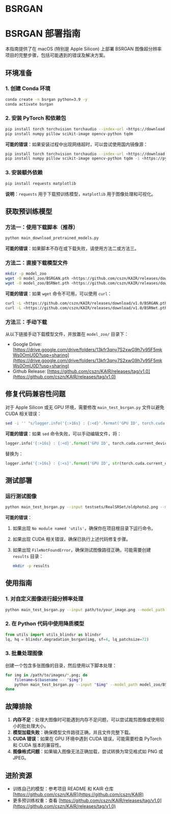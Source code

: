# BSRGAN

# BSRGAN 部署指南

本指南提供了在 macOS (特别是 Apple Silicon) 上部署 BSRGAN 图像超分辨率项目的完整步骤，包括可能遇到的错误及解决方案。

## 环境准备

### 1. 创建 Conda 环境

```bash
conda create -n bsrgan python=3.9 -y
conda activate bsrgan

```

### 2. 安装 PyTorch 和依赖包

```bash
pip install torch torchvision torchaudio --index-url <https://download.pytorch.org/whl/cpu>
pip install numpy pillow scikit-image opencv-python tqdm

```

**可能的错误**：如果安装过程中出现网络超时，可以尝试使用国内镜像源：

```bash
pip install torch torchvision torchaudio --index-url <https://download.pytorch.org/whl/cpu> -i <https://pypi.tuna.tsinghua.edu.cn/simple>
pip install numpy pillow scikit-image opencv-python tqdm -i <https://pypi.tuna.tsinghua.edu.cn/simple>

```

### 3. 安装额外依赖

```bash
pip install requests matplotlib

```

**说明**：`requests` 用于下载预训练模型，`matplotlib` 用于图像处理和可视化。

## 获取预训练模型

### 方法一：使用下载脚本（推荐）

```bash
python main_download_pretrained_models.py

```

**可能的错误**：如果脚本不存在或下载失败，请使用方法二或方法三。

### 方法二：直接下载模型文件

```bash
mkdir -p model_zoo
wget -O model_zoo/BSRGAN.pth <https://github.com/cszn/KAIR/releases/download/v1.0/BSRGAN.pth>
wget -O model_zoo/BSRNet.pth <https://github.com/cszn/KAIR/releases/download/v1.0/BSRNet.pth>

```

**可能的错误**：如果 `wget` 命令不可用，可以使用 `curl`：

```bash
curl -L <https://github.com/cszn/KAIR/releases/download/v1.0/BSRGAN.pth> -o model_zoo/BSRGAN.pth
curl -L <https://github.com/cszn/KAIR/releases/download/v1.0/BSRNet.pth> -o model_zoo/BSRNet.pth

```

### 方法三：手动下载

从以下链接手动下载模型文件，并放置在 `model_zoo/` 目录下：

- Google Drive: [https://drive.google.com/drive/folders/13kfr3qny7S2xwG9h7v95F5mkWs0OmU0D?usp=sharing](https://drive.google.com/drive/folders/13kfr3qny7S2xwG9h7v95F5mkWs0OmU0D?usp=sharing)
- Github Release: [https://github.com/cszn/KAIR/releases/tag/v1.0](https://github.com/cszn/KAIR/releases/tag/v1.0)

## 修复代码兼容性问题

对于 Apple Silicon 或无 GPU 环境，需要修改 `main_test_bsrgan.py` 文件以避免 CUDA 相关错误：

```bash
sed -i '' "s/logger.info('{:>16s} : {:<d}'.format('GPU ID', torch.cuda.current_device()))/logger.info('{:>16s} : {:<s}'.format('GPU ID', str(torch.cuda.current_device()) if torch.cuda.is_available() else 'cpu'))/g" main_test_bsrgan.py

```

**可能的错误**：如果 `sed` 命令失败，可以手动编辑文件，将：

```python
logger.info('{:>16s} : {:<d}'.format('GPU ID', torch.cuda.current_device()))

```

替换为：

```python
logger.info('{:>16s} : {:<s}'.format('GPU ID', str(torch.cuda.current_device()) if torch.cuda.is_available() else 'cpu'))

```

## 测试部署

### 运行测试图像

```bash
python main_test_bsrgan.py --input testsets/RealSRSet/oldphoto2.png --model_path model_zoo/BSRGAN.pth --output results/oldphoto2_BSRGAN_out.png

```

**可能的错误**：

1. 如果出现 `No module named 'utils'`，确保你在项目根目录下运行命令。
2. 如果出现 CUDA 相关错误，确保已执行上述代码修复步骤。
3. 如果出现 `FileNotFoundError`，确保测试图像路径正确，可能需要创建 `results` 目录：
    
    ```bash
    mkdir -p results
    
    ```
    

## 使用指南

### 1. 对自定义图像进行超分辨率处理

```bash
python main_test_bsrgan.py --input path/to/your_image.png --model_path model_zoo/BSRGAN.pth --output path/to/sr_image.png

```

### 2. 在 Python 代码中使用降质模型

```python
from utils import utils_blindsr as blindsr
lq, hq = blindsr.degradation_bsrgan(img, sf=4, lq_patchsize=72)

```

### 3. 批量处理图像

创建一个包含多张图像的目录，然后使用以下脚本处理：

```bash
for img in /path/to/images/*.png; do
    filename=$(basename -- "$img")
    python main_test_bsrgan.py --input "$img" --model_path model_zoo/BSRGAN.pth --output "results/${filename%.*}_BSRGAN.png"
done

```

## 故障排除

1. **内存不足**：处理大图像时可能遇到内存不足问题，可以尝试裁剪图像或使用较小的批处理大小。
2. **模型加载失败**：确保模型文件路径正确，并且文件完整下载。
3. **CUDA 错误**：如果在 GPU 环境中遇到 CUDA 错误，可能需要检查 PyTorch 和 CUDA 版本的兼容性。
4. **图像格式问题**：如果输入图像无法正确加载，尝试转换为常见格式如 PNG 或 JPEG。

## 进阶资源

- 训练自己的模型：参考项目 README 和 KAIR 仓库 [https://github.com/cszn/KAIR](https://github.com/cszn/KAIR)
- 更多预训练权重：查看 [https://github.com/cszn/KAIR/releases/tag/v1.0](https://github.com/cszn/KAIR/releases/tag/v1.0)